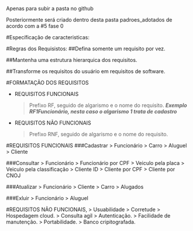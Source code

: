 Apenas para subir a pasta no github 

Posteriormente será criado dentro desta pasta padroes_adotados de acordo com a #5 fase 0

#Específicação de caracteristicas:


#Regras dos Requisistos:
##Defina somente um requisito por vez.

##Mantenha uma estrutura hierarquica dos requisitos.

##Transforme os requisitos do usuário em requisitos de software.

#FORMATAÇÃO DOS REQUISITOS
 - REQUISITOS FUNCIONAIS
    > Prefixo RF, seguido de algarismo e o nome do requisito. ***Exemplo RF1Funcionário, nesta caso o algarismo 1 trata de
    > cadastro***
 - REQUISITOS NÃO FUNCIONAIS
    > Prefixo RNF, seguido de algarismo  e o nome do requisito.

#REQUISITOS FUNCIONAIS
###Cadastrar
    > Funcionário
    > Carro 
    > Aluguel 
    > Cliente

###Consultar
    > Funcionário
    > Funcionário por CPF
    > Veiculo pela placa 
    > Veiculo pela classificação 
    > Cliente ID
    > Cliente por CPF
    > Cliente por CNOJ 

###Atualizar
    > Funcionário
    > Cliente
    > Carro 
    > Alugados

###Exluir
    > Funcionário
    > Aluguel 

#REQUISITOS NÃO FUNCIONAIS,
    > Usuabilidade
    > Corretude 
    > Hospedagem cloud. 
    > Consulta agil
    > Autenticação.
    > Facilidade de manutenção.
    > Portabilidade. 
    > Banco cripitografada.
